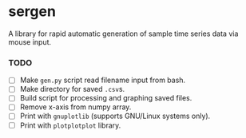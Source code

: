 # sergen

A library for rapid automatic generation of sample time series data via mouse input.


### TODO

- [ ] Make `gen.py` script read filename input from bash. 
- [ ] Make directory for saved `.csv`s. 
- [ ] Build script for processing and graphing saved files.
- [ ] Remove x-axis from numpy array. 
- [ ] Print with `gnuplotlib` (supports GNU/Linux systems only). 
- [ ] Print with `plotplotplot` library. 
